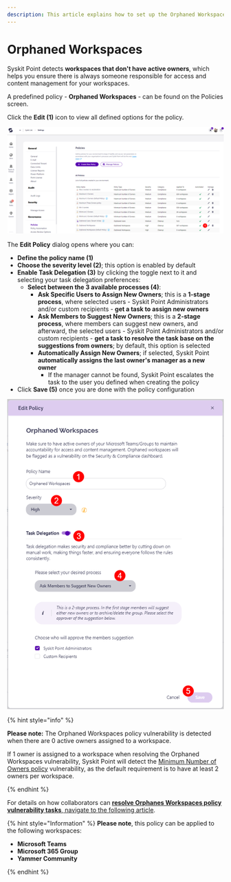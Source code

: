 ```yaml
---
description: This article explains how to set up the Orphaned Workspaces policy in Syskit Point.
---
```


# Orphaned Workspaces

Syskit Point detects **workspaces that don't have active owners**, which helps you ensure there is always someone responsible for access and content management for your workspaces. 

A predefined policy - **Orphaned Workspaces** - can be found on the Policies screen. 

Click the **Edit (1)** icon to view all defined options for the policy. 

![Orphaned Workspaces - Edit Policy](../../.gitbook/assets/set-up-automated-workflows-orphaned-edit.png)

The **Edit Policy** dialog opens where you can:
* **Define the policy name (1)**
* **Choose the severity level (2)**; this option is enabled by default
* **Enable Task Delegation (3)** by clicking the toggle next to it and selecting your task delegation preferences:
  * **Select between the 3 available processes (4)**:
     * **Ask Specific Users to Assign New Owners**; this is a **1-stage process**, where selected users - Syskit Point Administrators and/or custom recipients - **get a task to assign new owners**
     * **Ask Members to Suggest New Owners**; this is a **2-stage process**, where members can suggest new owners, and afterward, the selected users - Syskit Point Administrators and/or custom recipients - **get a task to resolve the task base on the suggestions from owners**; by default, this option is selected
     * **Automatically Assign New Owners**; if selected, Syskit Point **automatically assigns the last owner's manager as a new owner**
       * If the manager cannot be found, Syskit Point escalates the task to the user you defined when creating the policy
 * Click **Save (5)** once you are done with the policy configuration 

![Edit Policy Dialog](../../.gitbook/assets/set-up-automated-workflows-orphaned-dialog.png)


{% hint style="info" %}

**Please note:** The Orphaned Workspaces policy vulnerability is detected when there are 0 active owners assigned to a workspace. 

If 1 owner is assigned to a workspace when resolving the Orphaned Workspaces vulnerability, Syskit Point will detect the [Minimum Number of Owners policy](../../point-collaborators/resolve-governance-tasks/minimum-number-of-owners.md) vulnerability, as the default requirement is to have at least 2 owners per workspace. 

{% endhint %}

For details on how collaborators can [**resolve Orphanes Workspaces policy vulnerability tasks**, navigate to the following article](../../point-collaborators/resolve-governance-tasks/orphaned-resources.md).

{% hint style="Information" %}
**Please note**, this policy can be applied to the following workspaces:
* **Microsoft Teams**
* **Microsoft 365 Group**
* **Yammer Community**

{% endhint %}